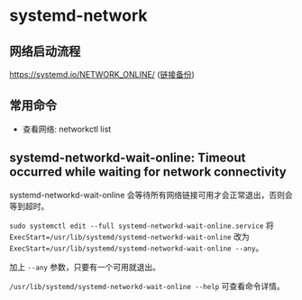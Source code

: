 # systemd-network

## 网络启动流程

https://systemd.io/NETWORK_ONLINE/ ([链接备份](https://web.archive.org/web/20230425211003/https://systemd.io/NETWORK_ONLINE/))

## 常用命令

- 查看网络: networkctl list

## systemd-networkd-wait-online: Timeout occurred while waiting for network connectivity

systemd-networkd-wait-online 会等待所有网络链接可用才会正常退出，否则会等到超时。

`sudo systemctl edit --full systemd-networkd-wait-online.service` 将 `ExecStart=/usr/lib/systemd/systemd-networkd-wait-online` 改为 `ExecStart=/usr/lib/systemd/systemd-networkd-wait-online --any`。

加上 `--any` 参数，只要有一个可用就退出。

`/usr/lib/systemd/systemd-networkd-wait-online --help` 可查看命令详情。
